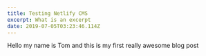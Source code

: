 ```yaml
---
title: Testing Netlify CMS
excerpt: What is an excerpt
date: 2019-07-05T03:23:46.114Z
---
```

Hello my name is Tom and this is my first really awesome blog post
